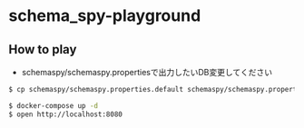 # schema_spy-playground

## How to play

- schemaspy/schemaspy.propertiesで出力したいDB変更してください

```bash
$ cp schemaspy/schemaspy.properties.default schemaspy/schemaspy.properties
```

```bash
$ docker-compose up -d
$ open http://localhost:8080
```
